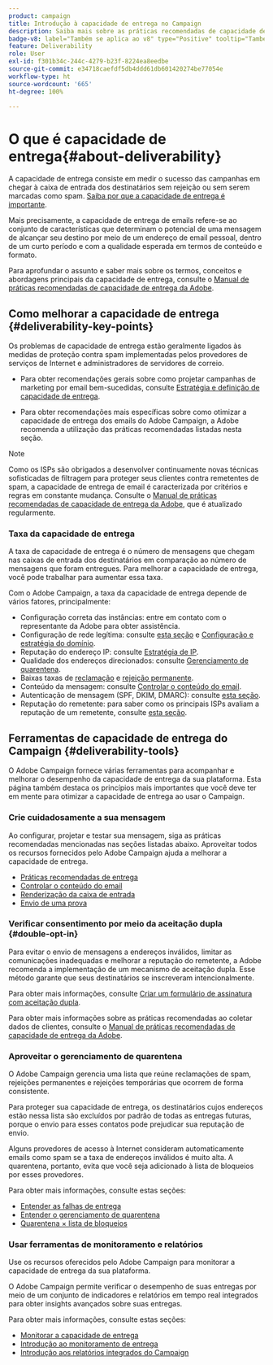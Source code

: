 ```yaml
---
product: campaign
title: Introdução à capacidade de entrega no Campaign
description: Saiba mais sobre as práticas recomendadas de capacidade de entrega
badge-v8: label="Também se aplica ao v8" type="Positive" tooltip="Também se aplica ao Campaign v8"
feature: Deliverability
role: User
exl-id: f301b34c-244c-4279-b23f-8224ea8eedbe
source-git-commit: e34718caefdf5db4ddd61db601420274be77054e
workflow-type: ht
source-wordcount: '665'
ht-degree: 100%

---
```


# O que é capacidade de entrega{#about-deliverability}

A capacidade de entrega consiste em medir o sucesso das campanhas em chegar à caixa de entrada dos destinatários sem rejeição ou sem serem marcadas como spam. [Saiba por que a capacidade de entrega é importante](https://experienceleague.adobe.com/docs/deliverability-learn/deliverability-best-practice-guide/deliverability-strategy-and-definition.html?lang=pt-BR#why-deliverability-matters).

Mais precisamente, a capacidade de entrega de emails refere-se ao conjunto de características que determinam o potencial de uma mensagem de alcançar seu destino por meio de um endereço de email pessoal, dentro de um curto período e com a qualidade esperada em termos de conteúdo e formato.

Para aprofundar o assunto e saber mais sobre os termos, conceitos e abordagens principais da capacidade de entrega, consulte o [Manual de práticas recomendadas de capacidade de entrega da Adobe](https://experienceleague.adobe.com/docs/deliverability-learn/deliverability-best-practice-guide/introduction.html?lang=pt-BR).

## Como melhorar a capacidade de entrega {#deliverability-key-points}

Os problemas de capacidade de entrega estão geralmente ligados às medidas de proteção contra spam implementadas pelos provedores de serviços de Internet e administradores de servidores de correio.

* Para obter recomendações gerais sobre como projetar campanhas de marketing por email bem-sucedidas, consulte [Estratégia e definição de capacidade de entrega](https://experienceleague.adobe.com/docs/deliverability-learn/deliverability-best-practice-guide/deliverability-strategy-and-definition.html?lang=pt-BR).

* Para obter recomendações mais específicas sobre como otimizar a capacidade de entrega dos emails do Adobe Campaign, a Adobe recomenda a utilização das práticas recomendadas listadas nesta seção.

>[!NOTE]
>
>Como os ISPs são obrigados a desenvolver continuamente novas técnicas sofisticadas de filtragem para proteger seus clientes contra remetentes de spam, a capacidade de entrega de email é caracterizada por critérios e regras em constante mudança. Consulte o [Manual de práticas recomendadas de capacidade de entrega da Adobe](https://experienceleague.adobe.com/docs/deliverability-learn/deliverability-best-practice-guide/introduction.html?lang=pt-BR), que é atualizado regularmente.

### Taxa da capacidade de entrega

A taxa de capacidade de entrega é o número de mensagens que chegam nas caixas de entrada dos destinatários em comparação ao número de mensagens que foram entregues. Para melhorar a capacidade de entrega, você pode trabalhar para aumentar essa taxa.

Com o Adobe Campaign, a taxa da capacidade de entrega depende de vários fatores, principalmente:

* Configuração correta das instâncias: entre em contato com o representante da Adobe para obter assistência.
* Configuração de rede legítima: consulte [esta seção](optimize-delivery.md#network-config) e [Configuração e estratégia do domínio](https://experienceleague.adobe.com/docs/deliverability-learn/deliverability-best-practice-guide/transition-process/infrastructure.html?lang=pt-BR#domain-setup-and-strategy).
* Reputação do endereço IP: consulte [Estratégia de IP](https://experienceleague.adobe.com/docs/deliverability-learn/deliverability-best-practice-guide/transition-process/infrastructure.html?lang=pt-BR#ip-strategy).
* Qualidade dos endereços direcionados: consulte [Gerenciamento de quarentena](optimize-delivery.md#quarantine-management).
* Baixas taxas de [reclamação](https://experienceleague.adobe.com/docs/deliverability-learn/deliverability-best-practice-guide/metrics-for-deliverability/complaints.html?lang=pt-BR) e [rejeição permanente](https://experienceleague.adobe.com/docs/deliverability-learn/deliverability-best-practice-guide/metrics-for-deliverability/bounces.html?lang=pt-BR#hard-bounces).
* Conteúdo da mensagem: consulte [Controlar o conteúdo do email](control-message-content.md).
* Autenticação de mensagem (SPF, DKIM, DMARC): consulte [esta seção](https://experienceleague.adobe.com/docs/deliverability-learn/deliverability-best-practice-guide/transition-process/infrastructure.html?lang=pt-BR#authentication).
* Reputação do remetente: para saber como os principais ISPs avaliam a reputação de um remetente, consulte [esta seção](https://experienceleague.adobe.com/docs/deliverability-learn/deliverability-best-practice-guide/internet-service-provider-specifics/overview.html?lang=pt-BR).

## Ferramentas de capacidade de entrega do Campaign {#deliverability-tools}

<!--Adobe Campaign provides a number of tools designed to ensure optimal deliverability.-->
O Adobe Campaign fornece várias ferramentas para acompanhar e melhorar o desempenho da capacidade de entrega da sua plataforma. Esta página também destaca os princípios mais importantes que você deve ter em mente para otimizar a capacidade de entrega ao usar o Campaign.

### Crie cuidadosamente a sua mensagem

Ao configurar, projetar e testar sua mensagem, siga as práticas recomendadas mencionadas nas seções listadas abaixo. Aproveitar todos os recursos fornecidos pelo Adobe Campaign ajuda a melhorar a capacidade de entrega.

* [Práticas recomendadas de entrega](delivery-best-practices.md)
* [Controlar o conteúdo do email](control-message-content.md)
* [Renderização da caixa de entrada](inbox-rendering.md)
* [Envio de uma prova](steps-validating-the-delivery.md#sending-a-proof)

### Verificar consentimento por meio da aceitação dupla {#double-opt-in}

Para evitar o envio de mensagens a endereços inválidos, limitar as comunicações inadequadas e melhorar a reputação do remetente, a Adobe recomenda a implementação de um mecanismo de aceitação dupla. Esse método garante que seus destinatários se inscreveram intencionalmente.

Para obter mais informações, consulte [Criar um formulário de assinatura com aceitação dupla](../../web/using/use-cases-web-forms.md#create-a-subscription--form-with-double-opt-in).

Para obter mais informações sobre as práticas recomendadas ao coletar dados de clientes, consulte o [Manual de práticas recomendadas de capacidade de entrega da Adobe](https://experienceleague.adobe.com/docs/deliverability-learn/deliverability-best-practice-guide/first-impressions/address-collection-and-list-growth.html?lang=pt-BR#data-quality-and-hygiene).

### Aproveitar o gerenciamento de quarentena

O Adobe Campaign gerencia uma lista que reúne reclamações de spam, rejeições permanentes e rejeições temporárias que ocorrem de forma consistente.

Para proteger sua capacidade de entrega, os destinatários cujos endereços estão nessa lista são excluídos por padrão de todas as entregas futuras, porque o envio para esses contatos pode prejudicar sua reputação de envio.

Alguns provedores de acesso à Internet consideram automaticamente emails como spam se a taxa de endereços inválidos é muito alta. A quarentena, portanto, evita que você seja adicionado à lista de bloqueios por esses provedores.

Para obter mais informações, consulte estas seções:

* [Entender as falhas de entrega](understanding-delivery-failures.md)
* [Entender o gerenciamento de quarentena](understanding-quarantine-management.md)
* [Quarentena × lista de bloqueios](understanding-quarantine-management.md#quarantine-vs-denylist)

### Usar ferramentas de monitoramento e relatórios

Use os recursos oferecidos pelo Adobe Campaign para monitorar a capacidade de entrega da sua plataforma.

O Adobe Campaign permite verificar o desempenho de suas entregas por meio de um conjunto de indicadores e relatórios em tempo real integrados para obter insights avançados sobre suas entregas.

Para obter mais informações, consulte estas seções:

* [Monitorar a capacidade de entrega](monitoring-deliverability.md)
* [Introdução ao monitoramento de entrega](about-delivery-monitoring.md)
* [Introdução aos relatórios integrados do Campaign](../../reporting/using/about-campaign-built-in-reports.md)
